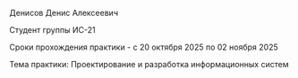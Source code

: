 Денисов Денис Алексеевич 

Студент группы ИС-21

Сроки прохождения практики - с 20 октября 2025 по 02 ноября 2025

Тема практики: Проектирование и разработка информационных систем
